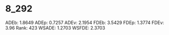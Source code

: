 # 8_292

ADEb: 1.8649
ADEp: 0.7257
ADEv: 2.1954
FDEb: 3.5429
FDEp: 1.3774
FDEv: 3.96
Rank: 423
WSADE: 1.2703
WSFDE: 2.3703
